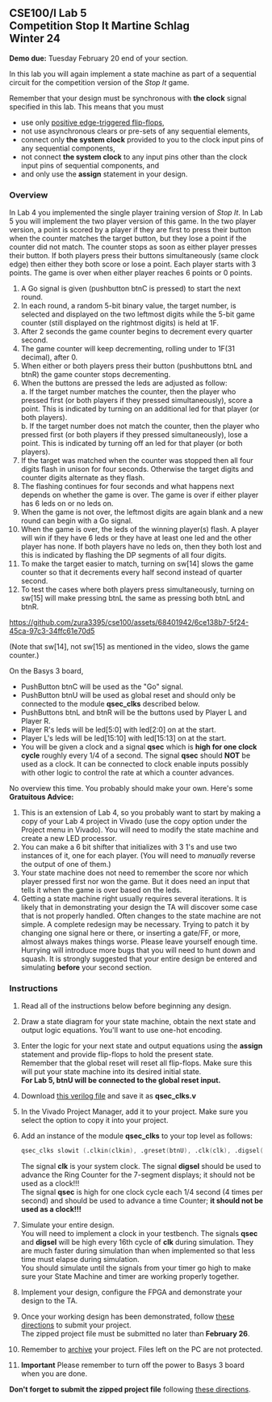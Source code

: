 CSE100/l Lab 5  
Competition Stop It
Martine Schlag  
Winter 24  
--------------------------------------------------------

**Demo due:** Tuesday February 20 end of your section.

In this lab you will again implement a state machine as part of a sequential circuit for the competition version of the _Stop It_ game.

Remember that your design must be synchronous with **the clock** signal specified in this lab. This means that you must

*   use only [positive edge-triggered flip-flops](https://classes.soe.ucsc.edu/cse100/Winter24/lab/FDRE/FDRE.html),
*   not use asynchronous clears or pre-sets of any sequential elements,
*   connect only **the system clock** provided to you to the clock input pins of any sequential components,
*   not connect **the system clock** to any input pins other than the clock input pins of sequential components, and
*   and only use the **assign** statement in your design.

### Overview

In Lab 4 you implemented the single player training version of _Stop It_. In Lab 5 you will implement the two player version of this game. In the two player version, a point is scored by a player if they are first to press their button when the counter matches the target button, but they lose a point if the counter did not match. The counter stops as soon as either player presses their button. If both players press their buttons simultaneously (same clock edge) then either they both score or lose a point. Each player starts with 3 points. The game is over when either player reaches 6 points or 0 points.

1.  A Go signal is given (pushbutton btnC is pressed) to start the next round.
2.  In each round, a random 5-bit binary value, the target number, is selected and displayed on the two leftmost digits while the 5-bit game counter (still displayed on the rightmost digits) is held at 1F.
3.  After 2 seconds the game counter begins to decrement every quarter second.
4.  The game counter will keep decrementing, rolling under to 1F(31 decimal), after 0.
5.  When either or both players press their button (pushbuttons btnL and btnR) the game counter stops decrementing.
6.  When the buttons are pressed the leds are adjusted as follow:  
        a.  If the target number matches the counter, then the player who pressed first (or both players if they pressed simultaneously), score a point. This is indicated by turning on an additional led for that player (or both players).  
        b.  If the target number does not match the counter, then the player who pressed first (or both players if they pressed simultaneously), lose a point. This is indicated by turning off an led for that player (or both players).
7.  If the target was matched when the counter was stopped then all four digits flash in unison for four seconds. Otherwise the target digits and counter digits alternate as they flash.
8.  The flashing continues for four seconds and what happens next depends on whether the game is over. The game is over if either player has 6 leds on or no leds on.
9.  When the game is not over, the leftmost digits are again blank and a new round can begin with a Go signal.
10.  When the game is over, the leds of the winning player(s) flash. A player will win if they have 6 leds or they have at least one led and the other player has none. If both players have no leds on, then they both lost and this is indicated by flashing the DP segments of all four digits.
11.  To make the target easier to match, turning on sw[14] slows the game counter so that it decrements every half second instead of quarter second.
12.  To test the cases where both players press simultaneously, turning on sw[15] will make pressing btnL the same as pressing both btnL and btnR.

https://github.com/zura3395/cse100/assets/68401942/6ce138b7-5f24-45ca-97c3-34ffc61e70d5

(Note that sw[14], not sw[15] as mentioned in the video, slows the game counter.)

On the Basys 3 board,

*   PushButton btnC will be used as the "Go" signal.
*   PushButton btnU will be used as global reset and should only be connected to the module **qsec_clks** described below.
*   PushButtons btnL and btnR will be the buttons used by Player L and Player R.
*   Player R's leds will be led[5:0] with led[2:0] on at the start.
*   Player L's leds will be led[15:10] with led[15:13] on at the start.
*   You will be given a clock and a signal **qsec** which is **high for one clock cycle** roughly every 1/4 of a second. The signal **qsec** should **NOT** be used as a clock. It can be connected to clock enable inputs possibly with other logic to control the rate at which a counter advances.

No overview this time. You probably should make your own. Here's some **Gratuitous Advice:**

1.  This is an extension of Lab 4, so you probably want to start by making a copy of your Lab 4 project in Vivado (use the copy option under the Project menu in Vivado). You will need to modify the state machine and create a new LED processor.
2.  You can make a 6 bit shifter that initializes with 3 1's and use two instances of it, one for each player. (You will need to _manually_ reverse the output of one of them.)
3.  Your state machine does not need to remember the score nor which player pressed first nor won the game. But it does need an input that tells it when the game is over based on the leds.
4.  Getting a state machine right usually requires several iterations. It is likely that in demonstrating your design the TA will discover some case that is not properly handled. Often changes to the state machine are not simple. A complete redesign may be necessary. Trying to patch it by changing one signal here or there, or inserting a gate/FF, or more, almost always makes things worse. Please leave yourself enough time. Hurrying will introduce more bugs that you will need to hunt down and squash. It is strongly suggested that your entire design be entered and simulating **before** your second section.

### Instructions

1.  Read all of the instructions below before beginning any design.
    
2.  Draw a state diagram for your state machine, obtain the next state and output logic equations. You'll want to use one-hot encoding.
    
3.  Enter the logic for your next state and output equations using the **assign** statement and provide flip-flops to hold the present state.  
    Remember that the global reset will reset all flip-flops. Make sure this will put your state machine into its desired initial state.  
    **For Lab 5, btnU will be connected to the global reset input.**
    
4.  Download [this verilog file](qsec_clks.v) and save it as **qsec\_clks.v**
    
5.  In the Vivado Project Manager, add it to your project. Make sure you select the option to copy it into your project.
    
6.  Add an instance of the module **qsec\_clks** to your top level as follows:  
    
    ```verilog
    qsec_clks slowit (.clkin(clkin), .greset(btnU), .clk(clk), .digsel(digsel), .qsec(qsec));
    ```
    
    The signal **clk** is your system clock. The signal **digsel** should be used to advance the Ring Counter for the 7-segment displays; it should not be used as a clock!!!  
    The signal **qsec** is high for one clock cycle each 1/4 second (4 times per second) and should be used to advance a time Counter; **it should not be used as a clock!!!**
    
7.  Simulate your entire design.  
    You will need to implement a clock in your testbench. The signals **qsec** and **digsel** will be high every 16th cycle of **clk** during simulation. They are much faster during simulation than when implemented so that less time must elapse during simulation.  
    You should simulate until the signals from your timer go high to make sure your State Machine and timer are working properly together.
    
8.  Implement your design, configure the FPGA and demonstrate your design to the TA.
    
9.  Once your working design has been demonstrated, follow [these directions](https://classes.soe.ucsc.edu/cse100/Winter24/lab/submit.html) to submit your project.  
    The zipped project file must be submitted no later than **February 26**.
    
10.  Remember to [archive](https://classes.soe.ucsc.edu/cse100/Winter24/lab/archive/archive.html) your project. Files left on the PC are not protected.
    
11.  **Important** Please remember to turn off the power to Basys 3 board when you are done.

**Don't forget to submit the zipped project file** following [these directions](https://classes.soe.ucsc.edu/cse100/Winter24/lab/submit.html).
